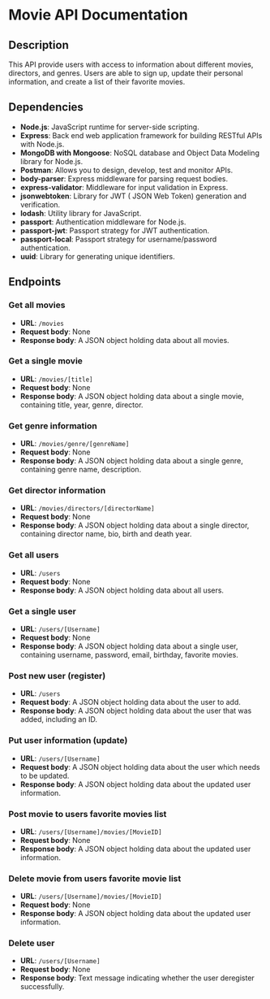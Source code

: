 # Movie API Documentation

## Description

This API provide users with access to information about different movies, directors, and genres. Users are able to sign up, update their personal information, and create a list of their favorite movies.

## Dependencies

-   **Node.js**: JavaScript runtime for server-side scripting.
-   **Express**: Back end web application framework for building RESTful APIs with Node.js.
-   **MongoDB with Mongoose**: NoSQL database and Object Data Modeling library for Node.js.
-   **Postman**: Allows you to design, develop, test and monitor APIs.
-   **body-parser**: Express middleware for parsing request bodies.
-   **express-validator**: Middleware for input validation in Express.
-   **jsonwebtoken**: Library for JWT ( JSON Web Token) generation and verification.
-   **lodash**: Utility library for JavaScript.
-   **passport**: Authentication middleware for Node.js.
-   **passport-jwt**: Passport strategy for JWT authentication.
-   **passport-local**: Passport strategy for username/password authentication.
-   **uuid**: Library for generating unique identifiers.

## Endpoints

### Get all movies

-   **URL**: `/movies`
-   **Request body**: None
-   **Response body**: A JSON object holding data about all movies.

### Get a single movie

-   **URL**: `/movies/[title]`
-   **Request body**: None
-   **Response body**: A JSON object holding data about a single movie, containing title, year, genre, director.

### Get genre information

-   **URL**: `/movies/genre/[genreName]`
-   **Request body**: None
-   **Response body**: A JSON object holding data about a single genre, containing genre name, description.

### Get director information

-   **URL**: `/movies/directors/[directorName]`
-   **Request body**: None
-   **Response body**: A JSON object holding data about a single director, containing director name, bio, birth and death year.

### Get all users

-   **URL**: `/users`
-   **Request body**: None
-   **Response body**: A JSON object holding data about all users.

### Get a single user

-   **URL**: `/users/[Username]`
-   **Request body**: None
-   **Response body**: A JSON object holding data about a single user, containing username, password, email, birthday, favorite movies.

### Post new user (register)

-   **URL**: `/users`
-   **Request body**: A JSON object holding data about the user to add.
-   **Response body**: A JSON object holding data about the user that was added, including an ID.

### Put user information (update)

-   **URL**: `/users/[Username]`
-   **Request body**: A JSON object holding data about the user which needs to be updated.
-   **Response body**: A JSON object holding data about the updated user information.

### Post movie to users favorite movies list

-   **URL**: `/users/[Username]/movies/[MovieID]`
-   **Request body**: None
-   **Response body**: A JSON object holding data about the updated user information.

### Delete movie from users favorite movie list

-   **URL**: `/users/[Username]/movies/[MovieID]`
-   **Request body**: None
-   **Response body**: A JSON object holding data about the updated user information.

### Delete user

-   **URL**: `/users/[Username]`
-   **Request body**: None
-   **Response body**: Text message indicating whether the user deregister successfully.
